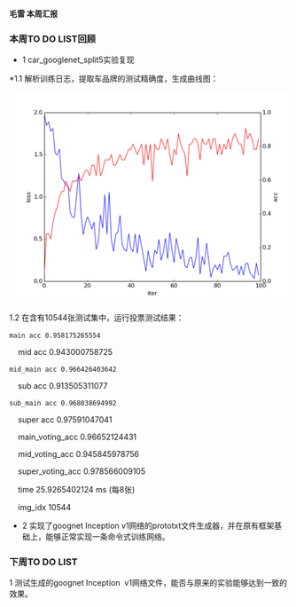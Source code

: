 #### 毛雷 本周汇报

### 本周TO DO LIST回顾

* 1 car_googlenet_split5实验复现

*1.1 解析训练日志，提取车品牌的测试精确度，生成曲线图：
    
![201705031514.png](https://github.com/AllenMao/Demo/blob/master/vgg_faceemotion_transferlearning/results/201705031514.png?raw=true)
    
1.2 在含有10544张测试集中，运行投票测试结果：

    main acc 0.958175265554
    
    mid acc 0.943000758725
    
    mid_main acc 0.966426403642
    
    sub acc 0.913505311077 
    
    sub_main acc 0.968038694992
    
    super acc 0.97591047041
    
    main_voting_acc 0.96652124431
    
    mid_voting_acc 0.945845978756
    
    super_voting_acc 0.978566009105
    
    time 25.9265402124 ms (每8张)
    
    img_idx 10544

* 2 实现了goognet Inception v1网络的prototxt文件生成器，并在原有框架基础上，能够正常实现一条命令式训练网络。

    
### 下周TO DO LIST

1 测试生成的goognet Inception  v1网络文件，能否与原来的实验能够达到一致的效果。
